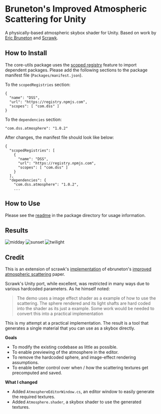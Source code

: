 # Bruneton's Improved Atmospheric Scattering for Unity

A physically-based atmospheric skybox shader for Unity. Based on work by [Eric Bruneton](https://github.com/ebruneton/precomputed_atmospheric_scattering) and [Scrawk](https://github.com/Scrawk/Brunetons-Improved-Atmospheric-Scattering).

## How to Install

The core-utils package uses the [scoped registry](https://docs.unity3d.com/Manual/upm-scoped.html) feature to import
dependent packages. Please add the following sections to the package manifest
file (`Packages/manifest.json`).

To the `scopedRegistries` section:

```
{
  "name": "DSS",
  "url": "https://registry.npmjs.com",
  "scopes": [ "com.dss" ]
}
```

To the `dependencies` section:

```
"com.dss.atmosphere": "1.0.2"
```

After changes, the manifest file should look like below:

```
{
  "scopedRegistries": [
    {
      "name": "DSS",
      "url": "https://registry.npmjs.com",
      "scopes": [ "com.dss" ]
    }
  ],
  "dependencies": {
    "com.dss.atmosphere": "1.0.2",
    ...
```

## How to Use

Please see the [readme](Packages/com.dss.atmosphere/README.md) in the package directory for usage information.

## Results

![midday](https://i.imgur.com/ewiTBgX.png)
![sunset](https://i.imgur.com/FI0mD97.png)
![twilight](https://i.imgur.com/FRgBzV9.png)

## Credit

This is an extension of scrawk's [implementation](https://github.com/Scrawk/Brunetons-Improved-Atmospheric-Scattering) of ebruneton's [improved atmospheric scattering](https://github.com/ebruneton/precomputed_atmospheric_scattering) paper.

Scrawk's Unity port, while excellent, was restricted in many ways due to various hardcoded parameters. As he himself noted:

> The demo uses a image effect shader as a example of how to use the scattering. The sphere rendered and its light shafts are hard coded into the shader as its just a example. Some work would be needed to convert this into a practical implementation

This is my attempt at a practical implementation. The result is a tool that generates a single material that you can use as a skybox directly.

**Goals**

- To modify the existing codebase as little as possible.
- To enable previewing of the atmosphere in the editor.
- To remove the hardcoded sphere, and image-effect rendering assumptions.
- To enable better control over when / how the scattering textures get precomputed and saved.

**What I changed**

- Added `AtmosphereEditorWindow.cs`, an editor window to easily generate the required textures.
- Added `Atmosphere.shader`, a skybox shader to use the generated textures.